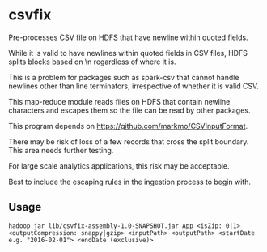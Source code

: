 # csvfix

Pre-processes CSV file on HDFS that have newline within quoted fields.

While it is valid to have newlines within quoted fields in CSV files, HDFS splits blocks based on \n regardless of where it is.

This is a problem for packages such as spark-csv that cannot handle newlines other than line terminators, irrespective of whether it is valid CSV.

This map-reduce module reads files on HDFS that contain newline characters and escapes them so the file can be read by other packages.

This program depends on https://github.com/markmo/CSVInputFormat.

There may be risk of loss of a few records that cross the split boundary. This area needs further testing.

For large scale analytics applications, this risk may be acceptable.

Best to include the escaping rules in the ingestion process to begin with.

## Usage

    hadoop jar lib/csvfix-assembly-1.0-SNAPSHOT.jar App <isZip: 0|1> <outputCompression: snappy|gzip> <inputPath> <outputPath> <startDate e.g. "2016-02-01"> <endDate (exclusive)>
